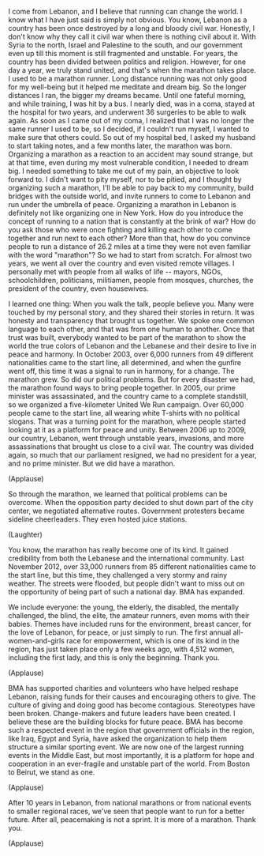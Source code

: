
I come from Lebanon,
and I believe that running
can change the world.
I know what I have just said
is simply not obvious.
You know, Lebanon as a country
has been once destroyed
by a long and bloody civil war.
Honestly, I don&#39;t know
why they call it civil war
when there is nothing civil about it.
With Syria to the north,
Israel and Palestine to the south,
and our government
even up till this moment
is still fragmented and unstable.
For years, the country has been divided
between politics and religion.
However, for one day a year,
we truly stand united,
and that&#39;s when the marathon takes place.
I used to be a marathon runner.
Long distance running
was not only good for my well-being
but it helped me meditate and dream big.
So the longer distances I ran,
the bigger my dreams became.
Until one fateful morning,
and while training, I was hit by a bus.
I nearly died, was in a coma,
stayed at the hospital for two years,
and underwent 36 surgeries
to be able to walk again.
As soon as I came out of my coma,
I realized that I was no longer
the same runner I used to be,
so I decided, if I couldn&#39;t run myself,
I wanted to make sure that others could.
So out of my hospital bed,
I asked my husband to start taking notes,
and a few months later,
the marathon was born.
Organizing a marathon
as a reaction to an accident
may sound strange,
but at that time, even during
my most vulnerable condition,
I needed to dream big.
I needed something
to take me out of my pain,
an objective to look forward to.
I didn&#39;t want to pity myself,
nor to be pitied,
and I thought by organizing
such a marathon,
I&#39;ll be able to pay back to my community,
build bridges with the outside world,
and invite runners to come to Lebanon
and run under the umbrella of peace.
Organizing a marathon in Lebanon
is definitely not like organizing
one in New York.
How do you introduce
the concept of running
to a nation that is constantly
at the brink of war?
How do you ask those
who were once fighting
and killing each other
to come together and run
next to each other?
More than that, how do you convince people
to run a distance of 26.2 miles
at a time they were not even familiar
with the word &quot;marathon&quot;?
So we had to start from scratch.
For almost two years,
we went all over the country
and even visited remote villages.
I personally met with people
from all walks of life --
mayors, NGOs, schoolchildren,
politicians, militiamen,
people from mosques, churches,
the president of the country,
even housewives.

I learned one thing:
When you walk the talk,
people believe you.
Many were touched by my personal story,
and they shared their stories in return.
It was honesty and transparency
that brought us together.
We spoke one common language
to each other,
and that was from one human to another.
Once that trust was built,
everybody wanted
to be part of the marathon
to show the world the true colors
of Lebanon and the Lebanese
and their desire to live
in peace and harmony.
In October 2003, over 6,000 runners
from 49 different nationalities
came to the start line, all determined,
and when the gunfire went off,
this time it was a signal
to run in harmony,
for a change.
The marathon grew.
So did our political problems.
But for every disaster we had,
the marathon found ways
to bring people together.
In 2005, our prime minister
was assassinated,
and the country came
to a complete standstill,
so we organized a five-kilometer
United We Run campaign.
Over 60,000 people came to the start line,
all wearing white T-shirts
with no political slogans.
That was a turning point for the marathon,
where people started
looking at it as a platform
for peace and unity.
Between 2006 up to 2009,
our country, Lebanon,
went through unstable years,
invasions, and more assassinations
that brought us close to a civil war.
The country was divided again,
so much that our parliament resigned,
we had no president for a year,
and no prime minister.
But we did have a marathon.

(Applause)

So through the marathon, we learned
that political problems can be overcome.
When the opposition party decided
to shut down part of the city center,
we negotiated alternative routes.
Government protesters
became sideline cheerleaders.
They even hosted juice stations.

(Laughter)

You know, the marathon
has really become one of its kind.
It gained credibility
from both the Lebanese
and the international community.
Last November 2012, over 33,000 runners
from 85 different nationalities
came to the start line,
but this time, they challenged
a very stormy and rainy weather.
The streets were flooded,
but people didn&#39;t want to miss out
on the opportunity of being part
of such a national day.
BMA has expanded.

We include everyone:
the young, the elderly,
the disabled, the mentally challenged,
the blind, the elite, the amateur runners,
even moms with their babies.
Themes have included
runs for the environment,
breast cancer, for the love
of Lebanon, for peace,
or just simply to run.
The first annual all-women-and-girls
race for empowerment,
which is one of its kind in the region,
has just taken place only a few weeks ago,
with 4,512 women,
including the first lady,
and this is only the beginning.
Thank you.

(Applause)

BMA has supported charities and volunteers
who have helped reshape Lebanon,
raising funds for their causes
and encouraging others to give.
The culture of giving and doing good
has become contagious.
Stereotypes have been broken.
Change-makers and future leaders
have been created.
I believe these are the building blocks
for future peace.
BMA has become such a respected
event in the region
that government officials in the region,
like Iraq, Egypt and Syria,
have asked the organization to help them
structure a similar sporting event.
We are now one of the largest
running events in the Middle East,
but most importantly,
it is a platform for hope and cooperation
in an ever-fragile
and unstable part of the world.
From Boston to Beirut, we stand as one.

(Applause)

After 10 years in Lebanon,
from national marathons
or from national events
to smaller regional races,
we&#39;ve seen that people want
to run for a better future.
After all, peacemaking is not a sprint.
It is more of a marathon.
Thank you.

(Applause)

